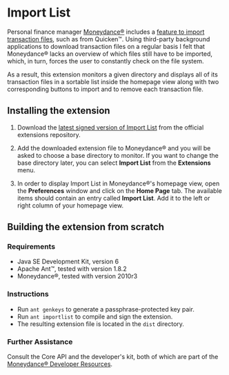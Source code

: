 Import List
===========

Personal finance manager [Moneydance®](http://www.moneydance.com) includes a [feature to import transaction files](http://moneydance.com/userguide-contents/importing%20additional%20information%20into%20moneydance.html), such as from Quicken™. Using third-party background applications to download transaction files on a regular basis I felt that Moneydance® lacks an overview of which files still have to be imported, which, in turn, forces the user to constantly check on the file system.

As a result, this extension monitors a given directory and displays all of its transaction files in a sortable list inside the homepage view along with two corresponding buttons to import and to remove each transaction file.


Installing the extension
------------------------

1.	Download the [latest signed version of Import List](http://moneydance.com/download/modules/importlist.mxt) from the official extensions repository.

2.	Add the downloaded extension file to Moneydance® and you will be asked to choose a base directory to monitor. If you want to change the base directory later, you can select **Import List** from the **Extensions** menu.

3.	In order to display Import List in Moneydance®'s homepage view, open the **Preferences** window and click on the **Home Page** tab. The available items should contain an entry called **Import List**. Add it to the left or right column of your homepage view.


Building the extension from scratch
-----------------------------------

### Requirements
*	Java SE Development Kit, version 6
*	Apache Ant™, tested with version 1.8.2
*	Moneydance®, tested with version 2010r3

### Instructions
*	Run `ant genkeys` to generate a passphrase-protected key pair.
*	Run `ant importlist` to compile and sign the extension.
*	The resulting extension file is located in the `dist` directory.

### Further Assistance
Consult the Core API and the developer's kit, both of which are part of the [Moneydance® Developer Resources](http://www.moneydance.com/developer).
